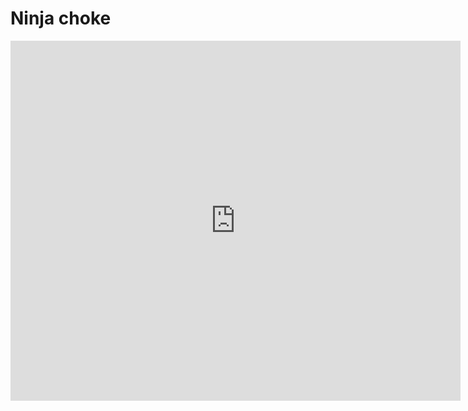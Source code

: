 # Ninja choke

<iframe
 width="720"
 height="576"
 src="https://youtube.com/embed/-kefSFQcGWg"
 title="YouTube video player"
 frameborder="0"
 allow="accelerometer; autoplay; clipboard-write; encrypted-media; gyroscope; picture-in-picture"
 allowfullscreen>
</iframe>
